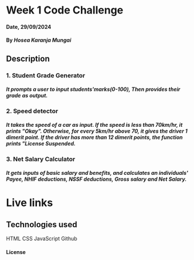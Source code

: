 # Week 1 Code Challenge

#### Date, 29/09/2024

#### By *Hosea Karanja Mungai*

## Description

### 1. Student Grade Generator

##### It prompts a user to input students'marks(0-100),  Then provides their grade as output.

### 2. Speed detector

##### It takes the speed of a car as input. If the speed is less than 70km/hr, it prints "Okay". Otherwise, for every 5km/hr above 70, it gives the driver 1 dimerit point. If the driver has more than 12 dimerit points, the function prints "License Suspended.

### 3. Net Salary Calculator

##### It gets inputs of basic salary and benefits, and calculates an individuals' Payee, NHIF deductions, NSSF deductions, Gross salary and Net Salary.

# Live links



## Technologies used
HTML
CSS
JavaScript
Github

#### License


